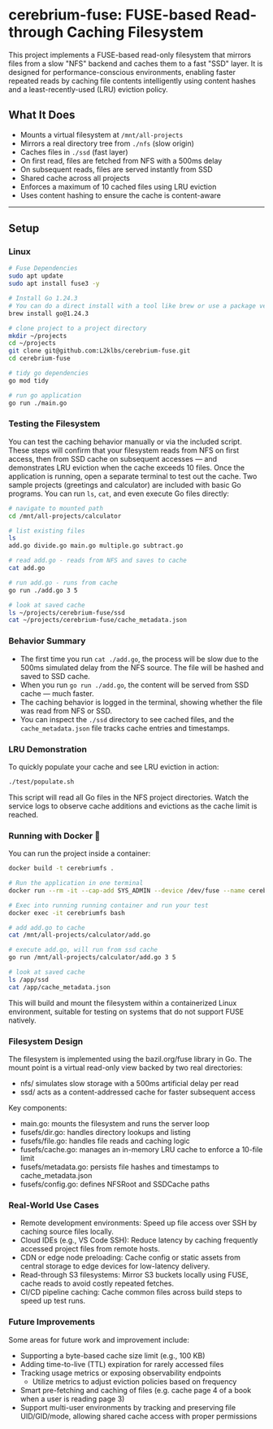 # cerebrium-fuse: FUSE-based Read-through Caching Filesystem

This project implements a FUSE-based read-only filesystem that mirrors files from a slow "NFS" backend and caches them to a fast "SSD" layer. It is designed for performance-conscious environments, enabling faster repeated reads by caching file contents intelligently using content hashes and a least-recently-used (LRU) eviction policy.

## What It Does

- Mounts a virtual filesystem at `/mnt/all-projects`
- Mirrors a real directory tree from `./nfs` (slow origin)
- Caches files in `./ssd` (fast layer)
- On first read, files are fetched from NFS with a 500ms delay
- On subsequent reads, files are served instantly from SSD
- Shared cache across all projects
- Enforces a maximum of 10 cached files using LRU eviction
- Uses content hashing to ensure the cache is content-aware

---

## Setup

### Linux

```bash
# Fuse Dependencies
sudo apt update
sudo apt install fuse3 -y

# Install Go 1.24.3
# You can do a direct install with a tool like brew or use a package version manager like asdf
brew install go@1.24.3

# clone project to a project directory
mkdir ~/projects
cd ~/projects
git clone git@github.com:L2klbs/cerebrium-fuse.git
cd cerebrium-fuse

# tidy go dependencies
go mod tidy

# run go application
go run ./main.go
```

### Testing the Filesystem

You can test the caching behavior manually or via the included script. These steps will confirm that your filesystem reads from NFS on first access, then from SSD cache on subsequent accesses — and demonstrates LRU eviction when the cache exceeds 10 files. Once the application is running, open a separate terminal to test out the cache. Two sample projects (greetings and calculator) are included with basic Go programs.
You can run `ls`, `cat`, and even execute Go files directly:

```bash
# navigate to mounted path
cd /mnt/all-projects/calculator

# list existing files
ls
add.go divide.go main.go multiple.go subtract.go

# read add.go - reads from NFS and saves to cache
cat add.go

# run add.go - runs from cache
go run ./add.go 3 5

# look at saved cache
ls ~/projects/cerebrium-fuse/ssd
cat ~/projects/cerebrium-fuse/cache_metadata.json
```

### Behavior Summary
* The first time you run `cat ./add.go`, the process will be slow due to the 500ms simulated delay from the NFS source. The file will be hashed and saved to SSD cache.
* When you run `go run ./add.go`, the content will be served from SSD cache — much faster.
* The caching behavior is logged in the terminal, showing whether the file was read from NFS or SSD.
* You can inspect the `./ssd` directory to see cached files, and the `cache_metadata.json` file tracks cache entries and timestamps.

### LRU Demonstration
To quickly populate your cache and see LRU eviction in action:

```bash
./test/populate.sh
```

This script will read all Go files in the NFS project directories. Watch the service logs to observe cache additions and evictions as the cache limit is reached.

### Running with Docker 🐳
You can run the project inside a container:

```bash
docker build -t cerebriumfs .

# Run the application in one terminal
docker run --rm -it --cap-add SYS_ADMIN --device /dev/fuse --name cerebriumfs cerebriumfs

# Exec into running running container and run your test
docker exec -it cerebriumfs bash

# add add.go to cache
cat /mnt/all-projects/calculator/add.go

# execute add.go, will run from ssd cache
go run /mnt/all-projects/calculator/add.go 3 5

# look at saved cache
ls /app/ssd
cat /app/cache_metadata.json
```

This will build and mount the filesystem within a containerized Linux environment, suitable for testing on systems that do not support FUSE natively.

### Filesystem Design

The filesystem is implemented using the bazil.org/fuse library in Go. The mount point is a virtual read-only view backed by two real directories:

* nfs/ simulates slow storage with a 500ms artificial delay per read
* ssd/ acts as a content-addressed cache for faster subsequent access

Key components:
* main.go: mounts the filesystem and runs the server loop
* fusefs/dir.go: handles directory lookups and listing
* fusefs/file.go: handles file reads and caching logic
* fusefs/cache.go: manages an in-memory LRU cache to enforce a 10-file limit
* fusefs/metadata.go: persists file hashes and timestamps to cache_metadata.json
* fusefs/config.go: defines NFSRoot and SSDCache paths

### Real-World Use Cases
* Remote development environments: Speed up file access over SSH by caching source files locally.
* Cloud IDEs (e.g., VS Code SSH): Reduce latency by caching frequently accessed project files from remote hosts.
* CDN or edge node preloading: Cache config or static assets from central storage to edge devices for low-latency delivery.
* Read-through S3 filesystems: Mirror S3 buckets locally using FUSE, cache reads to avoid costly repeated fetches.
* CI/CD pipeline caching: Cache common files across build steps to speed up test runs.

### Future Improvements
Some areas for future work and improvement include:
* Supporting a byte-based cache size limit (e.g., 100 KB)
* Adding time-to-live (TTL) expiration for rarely accessed files
* Tracking usage metrics or exposing observability endpoints
    * Utilize metrics to adjust eviction policies based on frequency
* Smart pre-fetching and caching of files (e.g. cache page 4 of a book when a user is reading page 3)
* Support multi-user environments by tracking and preserving file UID/GID/mode, allowing shared cache access with proper permissions